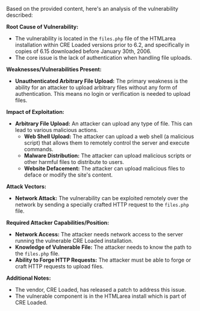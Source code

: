 Based on the provided content, here's an analysis of the vulnerability described:

**Root Cause of Vulnerability:**

*   The vulnerability is located in the `files.php` file of the HTMLarea installation within CRE Loaded versions prior to 6.2, and specifically in copies of 6.15 downloaded before January 30th, 2006.
*   The core issue is the lack of authentication when handling file uploads.

**Weaknesses/Vulnerabilities Present:**

*   **Unauthenticated Arbitrary File Upload:** The primary weakness is the ability for an attacker to upload arbitrary files without any form of authentication. This means no login or verification is needed to upload files.

**Impact of Exploitation:**

*   **Arbitrary File Upload:** An attacker can upload any type of file. This can lead to various malicious actions.
    *   **Web Shell Upload:** The attacker can upload a web shell (a malicious script) that allows them to remotely control the server and execute commands.
    *   **Malware Distribution:** The attacker can upload malicious scripts or other harmful files to distribute to users.
    *   **Website Defacement:** The attacker can upload malicious files to deface or modify the site's content.

**Attack Vectors:**

*   **Network Attack:** The vulnerability can be exploited remotely over the network by sending a specially crafted HTTP request to the `files.php` file.

**Required Attacker Capabilities/Position:**

*   **Network Access:** The attacker needs network access to the server running the vulnerable CRE Loaded installation.
*   **Knowledge of Vulnerable File:** The attacker needs to know the path to the `files.php` file.
*   **Ability to Forge HTTP Requests:** The attacker must be able to forge or craft HTTP requests to upload files.

**Additional Notes:**
*   The vendor, CRE Loaded, has released a patch to address this issue.
*   The vulnerable component is in the HTMLarea install which is part of CRE Loaded.